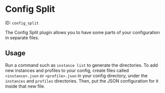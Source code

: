 # Config Split
ID: `config_split`

The Config Split plugin allows you to have some parts of your configuration in separate files.

## Usage
Run a command such as `instance list` to generate the directories. To add new instances and profiles to your config, create files called `<instance>.json` or `<profile>.json` in your config directory, under the `instances` and `profiles` directories. Then, put the JSON configuration for it inside that new file.
